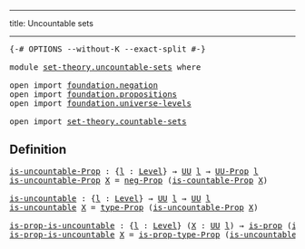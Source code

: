 ---
title: Uncountable sets
___

<pre class="Agda"><a id="42" class="Symbol">{-#</a> <a id="46" class="Keyword">OPTIONS</a> <a id="54" class="Pragma">--without-K</a> <a id="66" class="Pragma">--exact-split</a> <a id="80" class="Symbol">#-}</a>

<a id="85" class="Keyword">module</a> <a id="92" href="set-theory.uncountable-sets.html" class="Module">set-theory.uncountable-sets</a> <a id="120" class="Keyword">where</a>

<a id="127" class="Keyword">open</a> <a id="132" class="Keyword">import</a> <a id="139" href="foundation.negation.html" class="Module">foundation.negation</a>
<a id="159" class="Keyword">open</a> <a id="164" class="Keyword">import</a> <a id="171" href="foundation.propositions.html" class="Module">foundation.propositions</a>
<a id="195" class="Keyword">open</a> <a id="200" class="Keyword">import</a> <a id="207" href="foundation.universe-levels.html" class="Module">foundation.universe-levels</a>

<a id="235" class="Keyword">open</a> <a id="240" class="Keyword">import</a> <a id="247" href="set-theory.countable-sets.html" class="Module">set-theory.countable-sets</a>
</pre>
## Definition

<pre class="Agda"><a id="is-uncountable-Prop"></a><a id="301" href="set-theory.uncountable-sets.html#301" class="Function">is-uncountable-Prop</a> <a id="321" class="Symbol">:</a> <a id="323" class="Symbol">{</a><a id="324" href="set-theory.uncountable-sets.html#324" class="Bound">l</a> <a id="326" class="Symbol">:</a> <a id="328" href="Agda.Primitive.html#597" class="Postulate">Level</a><a id="333" class="Symbol">}</a> <a id="335" class="Symbol">→</a> <a id="337" href="foundation-core.universe-levels.html#235" class="Primitive">UU</a> <a id="340" href="set-theory.uncountable-sets.html#324" class="Bound">l</a> <a id="342" class="Symbol">→</a> <a id="344" href="foundation-core.propositions.html#1393" class="Function">UU-Prop</a> <a id="352" href="set-theory.uncountable-sets.html#324" class="Bound">l</a>
<a id="354" href="set-theory.uncountable-sets.html#301" class="Function">is-uncountable-Prop</a> <a id="374" href="set-theory.uncountable-sets.html#374" class="Bound">X</a> <a id="376" class="Symbol">=</a> <a id="378" href="foundation.negation.html#1170" class="Function">neg-Prop</a> <a id="387" class="Symbol">(</a><a id="388" href="set-theory.countable-sets.html#383" class="Function">is-countable-Prop</a> <a id="406" href="set-theory.uncountable-sets.html#374" class="Bound">X</a><a id="407" class="Symbol">)</a>

<a id="is-uncountable"></a><a id="410" href="set-theory.uncountable-sets.html#410" class="Function">is-uncountable</a> <a id="425" class="Symbol">:</a> <a id="427" class="Symbol">{</a><a id="428" href="set-theory.uncountable-sets.html#428" class="Bound">l</a> <a id="430" class="Symbol">:</a> <a id="432" href="Agda.Primitive.html#597" class="Postulate">Level</a><a id="437" class="Symbol">}</a> <a id="439" class="Symbol">→</a> <a id="441" href="foundation-core.universe-levels.html#235" class="Primitive">UU</a> <a id="444" href="set-theory.uncountable-sets.html#428" class="Bound">l</a> <a id="446" class="Symbol">→</a> <a id="448" href="foundation-core.universe-levels.html#235" class="Primitive">UU</a> <a id="451" href="set-theory.uncountable-sets.html#428" class="Bound">l</a>
<a id="453" href="set-theory.uncountable-sets.html#410" class="Function">is-uncountable</a> <a id="468" href="set-theory.uncountable-sets.html#468" class="Bound">X</a> <a id="470" class="Symbol">=</a> <a id="472" href="foundation-core.propositions.html#1495" class="Function">type-Prop</a> <a id="482" class="Symbol">(</a><a id="483" href="set-theory.uncountable-sets.html#301" class="Function">is-uncountable-Prop</a> <a id="503" href="set-theory.uncountable-sets.html#468" class="Bound">X</a><a id="504" class="Symbol">)</a>

<a id="is-prop-is-uncountable"></a><a id="507" href="set-theory.uncountable-sets.html#507" class="Function">is-prop-is-uncountable</a> <a id="530" class="Symbol">:</a> <a id="532" class="Symbol">{</a><a id="533" href="set-theory.uncountable-sets.html#533" class="Bound">l</a> <a id="535" class="Symbol">:</a> <a id="537" href="Agda.Primitive.html#597" class="Postulate">Level</a><a id="542" class="Symbol">}</a> <a id="544" class="Symbol">(</a><a id="545" href="set-theory.uncountable-sets.html#545" class="Bound">X</a> <a id="547" class="Symbol">:</a> <a id="549" href="foundation-core.universe-levels.html#235" class="Primitive">UU</a> <a id="552" href="set-theory.uncountable-sets.html#533" class="Bound">l</a><a id="553" class="Symbol">)</a> <a id="555" class="Symbol">→</a> <a id="557" href="foundation-core.propositions.html#1309" class="Function">is-prop</a> <a id="565" class="Symbol">(</a><a id="566" href="set-theory.uncountable-sets.html#410" class="Function">is-uncountable</a> <a id="581" href="set-theory.uncountable-sets.html#545" class="Bound">X</a><a id="582" class="Symbol">)</a>
<a id="584" href="set-theory.uncountable-sets.html#507" class="Function">is-prop-is-uncountable</a> <a id="607" href="set-theory.uncountable-sets.html#607" class="Bound">X</a> <a id="609" class="Symbol">=</a> <a id="611" href="foundation-core.propositions.html#1562" class="Function">is-prop-type-Prop</a> <a id="629" class="Symbol">(</a><a id="630" href="set-theory.uncountable-sets.html#301" class="Function">is-uncountable-Prop</a> <a id="650" href="set-theory.uncountable-sets.html#607" class="Bound">X</a><a id="651" class="Symbol">)</a>
</pre>
